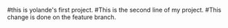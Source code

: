 #this is yolande's first project.
#This is the second line of my project.
#This change is done on the feature branch.